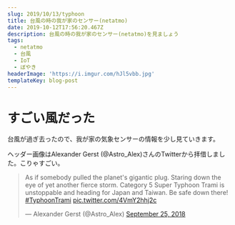 ```yaml
---
slug: 2019/10/13/typhoon
title: 台風の時の我が家のセンサー(netatmo)
date: 2019-10-12T17:56:20.467Z
description: 台風の時の我が家のセンサー(netatmo)を見ましょう
tags:
  - netatmo
  - 台風
  - IoT
  - ぼやき
headerImage: 'https://i.imgur.com/hJl5vbb.jpg'
templateKey: blog-post
---
```

# すごい風だった

台風が過ぎ去ったので、我が家の気象センサーの情報を少し見ていきます。

ヘッダー画像はAlexander Gerst(@Astro_Alex)さんのTwitterから拝借しました。こりゃすごい。

<blockquote class="twitter-tweet"><p lang="en" dir="ltr">As if somebody pulled the planet&#39;s gigantic plug. Staring down the eye of yet another fierce storm. Category 5 Super Typhoon Trami is unstoppable and heading for Japan and Taiwan. Be safe down there! <a href="https://twitter.com/hashtag/TyphoonTrami?src=hash&amp;ref_src=twsrc%5Etfw">#TyphoonTrami</a> <a href="https://t.co/4VmY2hhj2c">pic.twitter.com/4VmY2hhj2c</a></p>&mdash; Alexander Gerst (@Astro_Alex) <a href="https://twitter.com/Astro_Alex/status/1044633209454174213?ref_src=twsrc%5Etfw">September 25, 2018</a></blockquote>
